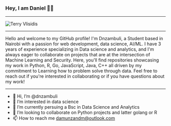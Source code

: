 ### Hey, I am Daniel 👋😊
***
![Terry Vlisidis]("https://github.com/dnzambuli/dnzambuli/blob/3fbb36b5233148f09417d3b6c59ba78207344203/bulb.jpg")
___
Hello and welcome to my GitHub profile! I'm Dnzambuli, a Student based in Nairobi with a passion for web development, data science, AI/ML. I have 3 years of experience specializing in Data science and analytics, and I'm always eager to collaborate on projects that are at the intersection of Machine Learning and Security. Here, you'll find repositories showcasing my work in Python, R, Go, JavaScript, Java, C++ all driven by my commitment to Learning how to problem solve through data. Feel free to reach out if you're interested in collaborating or if you have questions about my work!
***


- 👋 Hi, I’m @dnzambuli
- 👀 I’m interested in data science
- 🌱 I’m currently persuing a Bsc in Data Science and Analytics
- 💞️ I’m looking to collaborate on Python projects and latter golang or R
- 📫 How to reach me damunzandm@outlook.com

<!---
dnzambuli/dnzambuli is a ✨ special ✨ repository because its `README.md` (this file) appears on your GitHub profile.
You can click the Preview link to take a look at your changes.
--->
